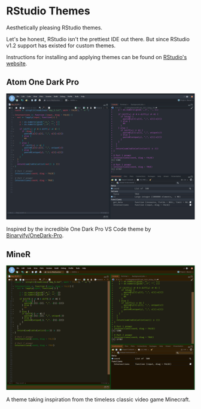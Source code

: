 # RStudio Themes

Aesthetically pleasing RStudio themes. 

Let's be honest, RStudio isn't the prettiest IDE out there. But since RStudio v1.2 support has existed for custom themes.

Instructions for installing and applying themes can be found on [RStudio's website](https://www.rstudio.com/blog/rstudio-ide-custom-theme-support/).

## Atom One Dark Pro

![Atom One Dark Pro](./img/onedark.png)

Inspired by the incredible One Dark Pro VS Code theme by [Binaryify/OneDark-Pro](https://github.com/Binaryify/OneDark-Pro).

## MineR

![MineR](./img/miner.png)

A theme taking inspiration from the timeless classic video game Minecraft.
